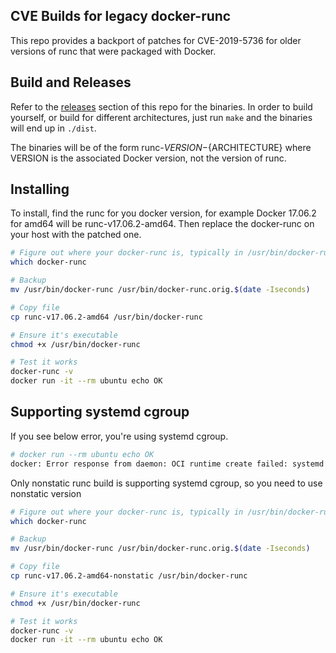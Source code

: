 CVE Builds for legacy docker-runc
---------------------------------

This repo provides a backport of patches for CVE-2019-5736 for older versions of runc
that were packaged with Docker.

## Build and Releases

Refer to the [releases](https://github.com/rancher/runc-cve/releases) section of this repo for the binaries. In order to build yourself,
or build for different architectures, just run `make` and the binaries will end up in
`./dist`.

The binaries will be of the form runc-${VERSION}-${ARCHITECTURE} where VERSION is the
associated Docker version, not the version of runc.


## Installing

To install, find the runc for you docker version, for example Docker 17.06.2 for amd64 
will be runc-v17.06.2-amd64.  Then replace the docker-runc on your host with the patched
one.

```bash
# Figure out where your docker-runc is, typically in /usr/bin/docker-runc
which docker-runc

# Backup
mv /usr/bin/docker-runc /usr/bin/docker-runc.orig.$(date -Iseconds)

# Copy file
cp runc-v17.06.2-amd64 /usr/bin/docker-runc

# Ensure it's executable
chmod +x /usr/bin/docker-runc

# Test it works
docker-runc -v
docker run -it --rm ubuntu echo OK
```

## Supporting systemd cgroup

If you see below error, you're using systemd cgroup.

```bash
# docker run --rm ubuntu echo OK
docker: Error response from daemon: OCI runtime create failed: systemd cgroup flag passed, but systemd support for managing cgroups is not available: unknown.
```

Only nonstatic runc build is supporting systemd cgroup, so you need to use nonstatic version

```bash
# Figure out where your docker-runc is, typically in /usr/bin/docker-runc
which docker-runc

# Backup
mv /usr/bin/docker-runc /usr/bin/docker-runc.orig.$(date -Iseconds)

# Copy file
cp runc-v17.06.2-amd64-nonstatic /usr/bin/docker-runc

# Ensure it's executable
chmod +x /usr/bin/docker-runc

# Test it works
docker-runc -v
docker run -it --rm ubuntu echo OK
```